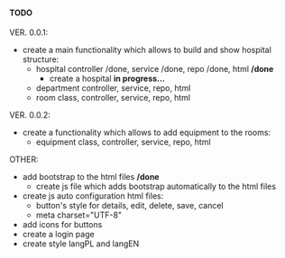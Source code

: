 #### TODO

VER. 0.0.1:
* create a main functionality which allows to build and show hospital structure:
    * hospital controller /done, service /done, repo /done, html **/done**  
        * create a hospital **in progress...**  
    * department controller, service, repo, html  
    * room class, controller, service, repo, html  

VER. 0.0.2:
* create a functionality which allows to add equipment to the rooms:  
    * equipment class, controller, service, repo, html  

OTHER:
* add bootstrap to the html files **/done**  
    * create js file which adds bootstrap automatically to the html files  
* create js auto configuration html files: 
    * button's style for details, edit, delete, save, cancel 
    * meta charset="UTF-8"  
* add icons for buttons  
* create a login page
* create style langPL and langEN  
